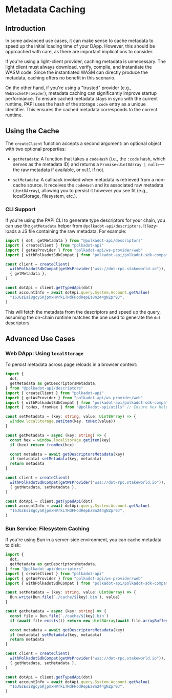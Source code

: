 # Metadata Caching

## Introduction

In some advanced use cases, it can make sense to cache metadata to speed up the initial loading time of your DApp. However, this should be approached with care, as there are important implications to consider.

If you're using a light-client provider, caching metadata is unnecessary. The light client must always download, verify, compile, and instantiate the WASM code. Since the instantiated WASM can directly produce the metadata, caching offers no benefit in this scenario.

On the other hand, if you're using a "trusted" provider (e.g., `WebSocketProvider`), metadata caching can significantly improve startup performance. To ensure cached metadata stays in sync with the current runtime, PAPI uses the hash of the storage `:code` entry as a unique identifier. This ensures the cached metadata corresponds to the correct runtime.

## Using the Cache

The `createClient` function accepts a second argument: an optional object with two optional properties:

- `getMetadata`: A function that takes a `codeHash` (i.e., the `:code` hash, which serves as the metadata ID) and returns a `Promise<Uint8Array | null>`—the raw metadata if available, or `null` if not.

- `setMetadata`: A callback invoked when metadata is retrieved from a non-cache source. It receives the `codeHash` and its associated raw metadata (`Uint8Array`), allowing you to persist it however you see fit (e.g., localStorage, filesystem, etc.).

### CLI Support

If you're using the PAPI CLI to generate type descriptors for your chain, you can use the `getMetadata` helper from `@polkadot-api/descriptors`. It lazy-loads a JS file containing the raw metadata. For example:

```ts
import { dot, getMetadata } from "@polkadot-api/descriptors"
import { createClient } from "polkadot-api"
import { getWsProvider } from "polkadot-api/ws-provider/web"
import { withPolkadotSdkCompat } from "polkadot-api/polkadot-sdk-compat"

const client = createClient(
  withPolkadotSdkCompat(getWsProvider("wss://dot-rpc.stakeworld.io")),
  { getMetadata },
)

const dotApi = client.getTypedApi(dot)
const accountInfo = await dotApi.query.System.Account.getValue(
  "16JGzEsi8gcySKjpmxHVrkLTHdFHodRepEz8n244gNZpr9J",
)
```

This will fetch the metadata from the descriptors and speed up the query, assuming the on-chain runtime matches the one used to generate the `dot` descriptors.

## Advanced Use Cases

### Web DApp: Using `localStorage`

To persist metadata across page reloads in a browser context:

```ts
import {
  dot,
  getMetadata as getDescriptorsMetadata,
} from "@polkadot-api/descriptors"
import { createClient } from "polkadot-api"
import { getWsProvider } from "polkadot-api/ws-provider/web"
import { withPolkadotSdkCompat } from "polkadot-api/polkadot-sdk-compat"
import { toHex, fromHex } from "@polkadot-api/utils" // Ensure hex helpers are imported

const setMetadata = (key: string, value: Uint8Array) => {
  window.localStorage.setItem(key, toHex(value))
}

const getMetadata = async (key: string) => {
  const hex = window.localStorage.getItem(key)
  if (hex) return fromHex(hex)

  const metadata = await getDescriptorsMetadata(key)
  if (metadata) setMetadata(key, metadata)
  return metadata
}

const client = createClient(
  withPolkadotSdkCompat(getWsProvider("wss://dot-rpc.stakeworld.io")),
  { getMetadata, setMetadata },
)

const dotApi = client.getTypedApi(dot)
const accountInfo = await dotApi.query.System.Account.getValue(
  "16JGzEsi8gcySKjpmxHVrkLTHdFHodRepEz8n244gNZpr9J",
)
```

### Bun Service: Filesystem Caching

If you're using Bun in a server-side environment, you can cache metadata to disk:

```ts
import {
  dot,
  getMetadata as getDescriptorsMetadata,
} from "@polkadot-api/descriptors"
import { createClient } from "polkadot-api"
import { getWsProvider } from "polkadot-api/ws-provider/web"
import { withPolkadotSdkCompat } from "polkadot-api/polkadot-sdk-compat"

const setMetadata = (key: string, value: Uint8Array) => {
  Bun.write(Bun.file(`./cache/${key}.bin`), value)
}

const getMetadata = async (key: string) => {
  const file = Bun.file(`./cache/${key}.bin`)
  if (await file.exists()) return new Uint8Array(await file.arrayBuffer())

  const metadata = await getDescriptorsMetadata(key)
  if (metadata) setMetadata(key, metadata)
  return metadata
}

const client = createClient(
  withPolkadotSdkCompat(getWsProvider("wss://dot-rpc.stakeworld.io")),
  { getMetadata, setMetadata },
)

const dotApi = client.getTypedApi(dot)
const accountInfo = await dotApi.query.System.Account.getValue(
  "16JGzEsi8gcySKjpmxHVrkLTHdFHodRepEz8n244gNZpr9J",
)
```

